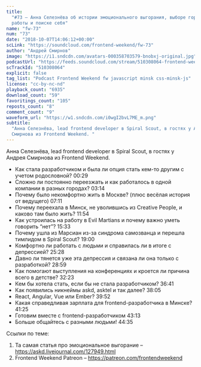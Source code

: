 ```yaml
---
title:
  "#73 – Анна Селезнёва об истории эмоционального выгорания, выборе города для
  работы и поиске себя"
name: "fw-73"
num: "73"
date: "2018-10-07T14:06:12+00:00"
scLink: "https://soundcloud.com/frontend-weekend/fw-73"
author: "Андрей Смирнов"
image: "https://i1.sndcdn.com/avatars-000358703579-bnobxj-original.jpg"
podcastUrl: "https://feeds.soundcloud.com/stream/510308064-frontend-weekend-fw-73.m4a"
scTrackId: "510308064"
explicit: false
tag_list: "Podcast Frontend Weekend fw javascript minsk css-minsk-js"
license: "cc-by-nc-nd"
playback_count: "6935"
download_count: "59"
favoritings_count: "105"
reposts_count: "8"
comment_count: "9"
waveform_url: "https://w1.sndcdn.com/i0wgI2bvL7ME_m.png"
subtitle:
  "Анна Селезнёва, lead frontend developer в Spiral Scout, в гостях у Андрея
  Смирнова из Frontend Weekend. "
---
```


Анна Селезнёва, lead frontend developer в Spiral Scout, в гостях у Андрея
Смирнова из Frontend Weekend.

- Как стала разработчиком и была ли опция стать кем-то другим с учетом
  родословной? <timecode sec="29">00:29</timecode>
- Сложно ли постоянно переезжать и как работалось в одной компании в разных
  городах? <timecode sec="194">03:14</timecode>
- Почему было некомфортно жить в Москве? (плюс весёлая история от ведущего)
  <timecode sec="431">07:11</timecode>
- Почему переехала в Минск, не уволившись из Creative People, и каково там было
  жить? <timecode sec="714">11:54</timecode>
- Как устроилась на работу в Evil Martians и почему важно уметь говорить “нет”?
  <timecode sec="933">15:33</timecode>
- Почему ушла из Марсиан из-за синдрома самозванца и перешла тимлидом в Spiral
  Scout? <timecode sec="1140">19:00</timecode>
- Комфортно ли работать с людьми и справилась ли в итоге с депрессией?
  <timecode sec="1528">25:28</timecode>
- Давно ли тянется уже эта депрессия и связана ли она только с разработкой?
  <timecode sec="1739">28:59</timecode>
- Как помогают выступления на конференциях и кроется ли причина всего в детстве?
  <timecode sec="1943">32:23</timecode>
- Кем бы хотела стать, если бы не стала разработчиком?
  <timecode sec="2201">36:41</timecode>
- Как появились никнеймы askd, asktel и так далее?
  <timecode sec="2285">38:05</timecode>
- React, Angular, Vue или Ember? <timecode sec="2392">39:52</timecode>
- Какая справедливая зарплата для frontend-разработчика в Минске?
  <timecode sec="2485">41:25</timecode>
- Готовим вместе с frontend-разработчиком <timecode sec="2593">43:13</timecode>
- Больше общайтесь с разными людьми! <timecode sec="2675">44:35</timecode>

Ссылки по теме:

1. Та самая статья про эмоциональное выгорание –
   <https://askd.livejournal.com/127949.html>
2. Frontend Weekend Patreon – <https://patreon.com/frontendweekend>
